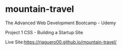 # mountain-travel


The Advanced Web Development Bootcamp - Udemy



Project 1 CSS - Building a Startup Site


Live Site:https://rjaguero00.github.io/mountain-travel/
